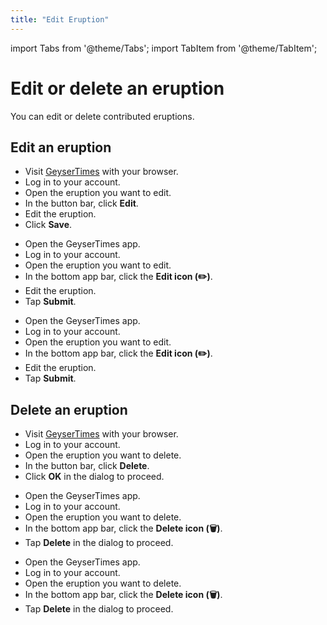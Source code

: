 ```yaml
---
title: "Edit Eruption"
---
```


import Tabs from '@theme/Tabs';
import TabItem from '@theme/TabItem';

# Edit or delete an eruption

You can edit or delete contributed eruptions.

## Edit an eruption

<Tabs groupId="os">
<TabItem value="web" label="Website">

* Visit [GeyserTimes](https://geysertimes.org) with your browser.
* Log in to your account.
* Open the eruption you want to edit. 
* In the button bar, click **Edit**.
* Edit the eruption. 
* Click **Save**.

</TabItem>
<TabItem value="android" label="Android">

* Open the GeyserTimes app.
* Log in to your account.
* Open the eruption you want to edit. 
* In the bottom app bar, click the **Edit icon (✏️)**.
* Edit the eruption. 
* Tap **Submit**.

</TabItem>
<TabItem value="iOS" label="iOS">

* Open the GeyserTimes app.
* Log in to your account.
* Open the eruption you want to edit. 
* In the bottom app bar, click the **Edit icon (✏️)**.
* Edit the eruption. 
* Tap **Submit**.

</TabItem>
</Tabs>

## Delete an eruption

<Tabs groupId="os">
<TabItem value="web" label="Website">

* Visit [GeyserTimes](https://geysertimes.org) with your browser.
* Log in to your account.
* Open the eruption you want to delete. 
* In the button bar, click **Delete**.
* Click **OK** in the dialog to proceed.

</TabItem>
<TabItem value="android" label="Android">

* Open the GeyserTimes app.
* Log in to your account.
* Open the eruption you want to delete. 
* In the bottom app bar, click the **Delete icon (🗑️)**.
* Tap **Delete** in the dialog to proceed.

</TabItem>
<TabItem value="iOS" label="iOS">

* Open the GeyserTimes app.
* Log in to your account.
* Open the eruption you want to delete. 
* In the bottom app bar, click the **Delete icon (🗑️)**.
* Tap **Delete** in the dialog to proceed.

</TabItem>
</Tabs>
